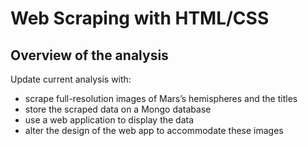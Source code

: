 # Web Scraping with HTML/CSS

## Overview of the analysis

 Update current analysis with:

- scrape full-resolution images of Mars’s hemispheres and the titles 
- store the scraped data on a Mongo database
- use a web application to display the data
- alter the design of the web app to accommodate these images
